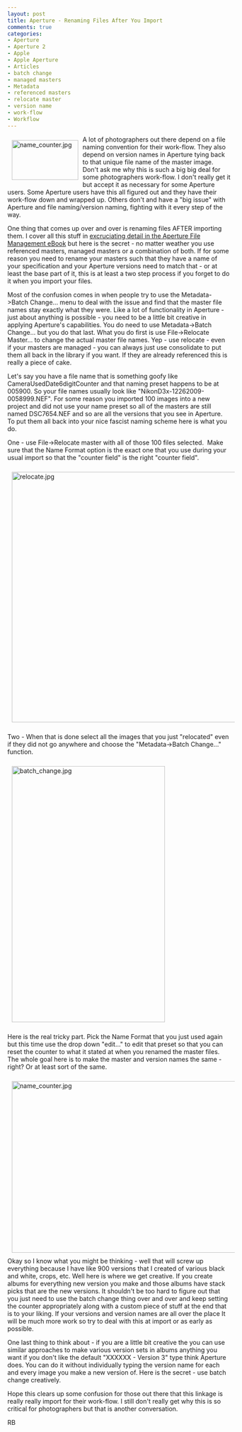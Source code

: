 ```yaml
---
layout: post
title: Aperture - Renaming Files After You Import
comments: true
categories:
- Aperture
- Aperture 2
- Apple
- Apple Aperture
- Articles
- batch change
- managed masters
- Metadata
- referenced masters
- relocate master
- version name
- work-flow
- Workflow
---
```

<a rel="lightbox" href="/wp-content/uploads/2009/12/name_counter.jpg"><img title="name_counter.jpg" src="/wp-content/uploads/2009/12/.thumbs/.name_counter.jpg" border="0" alt="name_counter.jpg" hspace="10" vspace="10" width="150" height="90" align="left" /></a>A lot of photographers out there depend on a file naming convention for their work-flow. They also depend on version names in Aperture tying back to that unique file name of the master image. Don't ask me why this is such a big big deal for some photographers work-flow. I don't really get it but accept it as necessary for some Aperture users. Some Aperture users have this all figured out and they have their work-flow down and wrapped up. Others don't and have a "big issue" with Aperture and file naming/version naming, fighting with it every step of the way.

One thing that comes up over and over is renaming files AFTER importing them. I cover all this stuff in [excruciating detail in the Aperture File Management eBook](http://store.rwboyer.com/) but here is the secret - no matter weather you use referenced masters, managed masters or a combination of both. If for some reason you need to rename your masters such that they have a name of your specification and your Aperture versions need to match that - or at least the base part of it, this is at least a two step process if you forget to do it when you import your files.

Most of the confusion comes in when people try to use the Metadata-&gt;Batch Change... menu to deal with the issue and find that the master file names stay exactly what they were. Like a lot of functionality in Aperture - just about anything is possible - you need to be a little bit creative in applying Aperture's capabilities. You do need to use Metadata-&gt;Batch Change... but you do that last. What you do first is use File-&gt;Relocate Master... to change the actual master file names. Yep - use relocate - even if your masters are managed - you can always just use consolidate to put them all back in the library if you want. If they are already referenced this is really a piece of cake.

Let's say you have a file name that is something goofy like CameraUsedDate6digitCounter and that naming preset happens to be at 005900. So your file names usually look like "NikonD3x-12262009-0058999.NEF". For some reason you imported 100 images into a new project and did not use your name preset so all of the masters are still named DSC7654.NEF and so are all the versions that you see in Aperture. To put them all back into your nice fascist naming scheme here is what you do.

One - use File-&gt;Relocate master with all of those 100 files selected.  Make sure that the Name Format option is the exact one that you use during your usual import so that the "counter field" is the right "counter field".

<img title="relocate.jpg" src="/wp-content/uploads/2009/12/relocate.jpg" border="0" alt="relocate.jpg" hspace="10" vspace="10" width="601" height="566" />

Two - When that is done select all the images that you just "relocated" even if they did not go anywhere and choose the "Metadata-&gt;Batch Change..." function.

<img title="batch_change.jpg" src="/wp-content/uploads/2009/12/batch_change.jpg" border="0" alt="batch_change.jpg" hspace="10" vspace="10" width="346" height="579" />

Here is the real tricky part. Pick the Name Format that you just used again but this time use the drop down "edit..." to edit that preset so that you can reset the counter to what it stated at when you renamed the master files. The whole goal here is to make the master and version names the same - right? Or at least sort of the same.

<img title="name_counter.jpg" src="/wp-content/uploads/2009/12/name_counter.jpg" border="0" alt="name_counter.jpg" hspace="10" vspace="10" width="644" height="388" />
Okay so I know what you might be thinking - well that will screw up everything because I have like 900 versions that I created of various black and white, crops, etc. Well here is where we get creative. If you create albums for everything new version you make and those albums have stack picks that are the new versions. It shouldn't be too hard to figure out that you just need to use the batch change thing over and over and keep setting the counter appropriately along with a custom piece of stuff at the end that is to your liking. If your versions and version names are all over the place It will be much more work so try to deal with this at import or as early as possible.

One last thing to think about - if you are a little bit creative the you can use similar approaches to make various version sets in albums anything you want if you don't like the default "XXXXXX - Version 3" type think Aperture does. You can do it without individually typing the version name for each and every image you make a new version of. Here is the secret - use batch change creatively.

Hope this clears up some confusion for those out there that this linkage is really really import for their work-flow. I still don't really get why this is so critical for photographers but that is another conversation.

RB